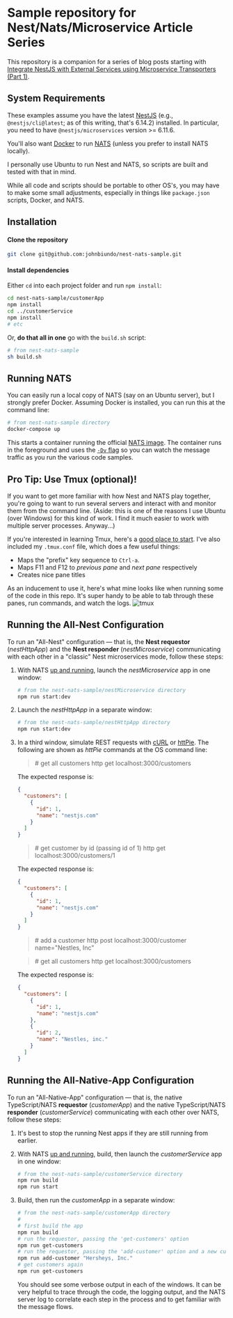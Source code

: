 # Sample repository for Nest/Nats/Microservice Article Series

This repository is a companion for a series of blog posts starting with [Integrate NestJS with External Services using Microservice Transporters (Part 1)]().

## System Requirements

These examples assume you have the latest [NestJS](https://github.com/nestjs/nest) (e.g., `@nestjs/cli@latest`; as of this writing, that's 6.14.2) installed. In particular, you need to have `@nestjs/microservices` version >= 6.11.6.

You'll also want [Docker](https://www.docker.com/get-started) to run [NATS](https://docs.nats.io/) (unless you prefer to install NATS locally).

I personally use Ubuntu to run Nest and NATS, so scripts are built and tested with that in mind.

While all code and scripts should be portable to other OS's, you may have to make some small adjustments, especially in things like `package.json` scripts, Docker, and NATS.

## Installation

#### Clone the repository

```bash
git clone git@github.com:johnbiundo/nest-nats-sample.git
```

#### Install dependencies

Either `cd` into each project folder and run `npm install`:

```bash
cd nest-nats-sample/customerApp
npm install
cd ../customerService
npm install
# etc
```

Or, **do that all in one** go with the `build.sh` script:

```bash
# from nest-nats-sample
sh build.sh
```

## Running NATS

You can easily run a local copy of NATS (say on an Ubuntu server), but I strongly prefer Docker. Assuming Docker is installed, you can run this at the command line:

```bash
# from nest-nats-sample directory
docker-compose up
```

This starts a container running the official [NATS image](https://docs.nats.io/nats-server/nats_docker). The container runs in the foreground and uses the [`-Dv` flag](https://docs.nats.io/nats-server/flags#logging-options) so you can watch the message traffic as you run the various code samples.

## Pro Tip: Use Tmux (optional)!

If you want to get more familiar with how Nest and NATS play together, you're going to want to run several servers and interact with and monitor them from the command line. (Aside: this is one of the reasons I use Ubuntu (over Windows) for this kind of work. I find it much easier to work with multiple server processes. Anyway...)

If you're interested in learning Tmux, here's a [good place to start](https://linuxize.com/post/getting-started-with-tmux/). I've also included my `.tmux.conf` file, which does a few useful things:

- Maps the "prefix" key sequence to `Ctrl-a`.
- Maps F11 and F12 to _previous pane_ and _next pane_ respectively
- Creates nice pane titles

As an inducement to use it, here's what mine looks like when running some of the code in this repo. It's super handy to be able to tab through these panes, run commands, and watch the logs.
![tmux](https://user-images.githubusercontent.com/6937031/74091865-8d439d80-4a71-11ea-9217-6f9af4094deb.png)

## Running the All-Nest Configuration

To run an "All-Nest" configuration &#8212; that is, the **Nest requestor** (_nestHttpApp_) and the **Nest responder** (_nestMicroservice_) communicating with each other in a "classic" Nest microservices mode, follow these steps:

1. With NATS [up and running](#running-nats), launch the _nestMicroservice_ app in one window:

   ```bash
   # from the nest-nats-sample/nestMicroservice directory
   npm run start:dev
   ```

2. Launch the _nestHttpApp_ in a separate window:

   ```bash
   # from the nest-nats-sample/nestHttpApp directory
   npm run start:dev
   ```

3. In a third window, simulate REST requests with [cURL]() or [httPie](). The following are shown as _httPie_ commands at the OS command line:

   > \# get all customers
   > http get localhost:3000/customers

   The expected response is:

   ```json
   {
     "customers": [
       {
         "id": 1,
         "name": "nestjs.com"
       }
     ]
   }
   ```

   > \# get customer by id (passing id of 1)
   > http get localhost:3000/customers/1

   The expected response is:

   ```json
   {
     "customers": [
       {
         "id": 1,
         "name": "nestjs.com"
       }
     ]
   }
   ```

   > \# add a customer
   > http post localhost:3000/customer name="Nestles, Inc"

   > \# get all customers
   > http get localhost:3000/customers

   The expected response is:

   ```json
   {
     "customers": [
       {
         "id": 1,
         "name": "nestjs.com"
       },
       {
         "id": 2,
         "name": "Nestles, inc."
       }
     ]
   }
   ```

## Running the All-Native-App Configuration

To run an "All-Native-App" configuration &#8212; that is, the native TypeScript/NATS **requestor** (_customerApp_) and the native TypeScript/NATS **responder** (_customerService_) communicating with each other over NATS, follow these steps:

1. It's best to stop the running Nest apps if they are still running from earlier.

2. With NATS [up and running](#running-nats), build, then launch the _customerService_ app in one window:

   ```bash
   # from the nest-nats-sample/customerService directory
   npm run build
   npm run start
   ```

3. Build, then run the _customerApp_ in a separate window:

   ```bash
   # from the nest-nats-sample/customerApp directory
   #
   # first build the app
   npm run build
   # run the requestor, passing the 'get-customers' option
   npm run get-customers
   # run the requestor, passing the 'add-customer' option and a new customer
   npm run add-customer "Hersheys, Inc."
   # get customers again
   npm run get-customers
   ```

   You should see some verbose output in each of the windows. It can be very helpful to trace through the code, the logging output, and the NATS server log to correlate each step in the process and to get familiar with the message flows.
